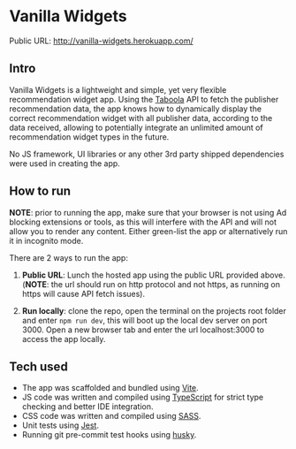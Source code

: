 # Vanilla Widgets

Public URL: <http://vanilla-widgets.herokuapp.com/>

## Intro

Vanilla Widgets is a lightweight and simple, yet very flexible recommendation widget app. Using the [Taboola](https://www.taboola.com) API to fetch the publisher recommendation data, the app knows how to dynamically display the correct recommendation widget with all publisher data, according to the data received, allowing to potentially integrate an unlimited amount of recommendation widget types in the future.

No JS framework, UI libraries or any other 3rd party shipped dependencies were used in creating the app.

## How to run

**NOTE**: prior to running the app, make sure that your browser is not using Ad blocking extensions or tools, as this will interfere with the API and will not allow you to render any content. Either green-list the app or alternatively run it in incognito mode.

There are 2 ways to run the app:

1. **Public URL**: Lunch the hosted app using the public URL provided above. (**NOTE**: the url should run on http protocol and not https, as running on https will cause API fetch issues).

2. **Run locally**: clone the repo, open the terminal on the projects root folder and enter `npm run dev`, this will boot up the local dev server on port 3000. Open a new browser tab and enter the url localhost:3000 to access the app locally.

## Tech used

- The app was scaffolded and bundled using [Vite](https://vitejs.dev).
- JS code was written and compiled using [TypeScript](https://www.typescriptlang.org) for strict type checking and better IDE integration.
- CSS code was written and compiled using [SASS](https://sass-lang.com).
- Unit tests using [Jest](https://jestjs.io).
- Running git pre-commit test hooks using [husky](https://github.com/typicode/husky).

